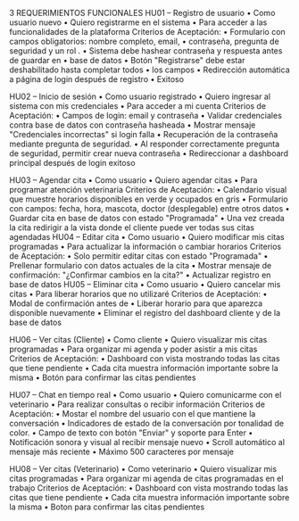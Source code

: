 
3
REQUERIMIENTOS FUNCIONALES 
HU01 – Registro de usuario 
• Como usuario nuevo 
• Quiero registrarme en el sistema 
• Para acceder a las funcionalidades de la plataforma 
Criterios de Aceptación: 
• Formulario con campos obligatorios: nombre completo, email, 
• contraseña, pregunta de seguridad y un rol . 
• Sistema debe hashear contraseña y respuesta antes de guardar en 
• base de datos 
• Botón "Registrarse" debe estar deshabilitado hasta completar todos 
• los campos 
• Redirección automática a página de login después de registro 
• Exitoso 
 
HU02 – Inicio de sesión 
• Como usuario registrado 
• Quiero ingresar al sistema con mis credenciales 
• Para acceder a mi cuenta 
Criterios de Aceptación: 
• Campos de login: email y contraseña 
• Validar credenciales contra base de datos con contraseña hasheada 
• Mostrar mensaje "Credenciales incorrectas" si login falla 
• Recuperación de la contraseña mediante pregunta de seguridad. 
• Al  responder  correctamente  pregunta  de  seguridad,  permitir  crear  nueva 
contraseña 
• Redireccionar a dashboard principal después de login exitoso 
 
 
 
 
 
 
HU03 – Agendar cita 
• Como usuario 
• Quiero agendar citas 
• Para programar atención veterinaria 
Criterios de Aceptación: 
• Calendario visual que muestre horarios disponibles en verde y ocupados en 
gris 
• Formulario  con  campos:  fecha,  hora,  mascota,  doctor  (desplegable)  entre 
otros datos 
• Guardar cita en base de datos con estado "Programada" 
• Una vez creada la cita redirigir a la vista donde el cliente puede ver todas sus 
citas agendadas 
HU04 – Editar cita 
• Como usuario 
• Quiero modificar mis citas programadas 
• Para actualizar la información o cambiar horarios 
Criterios de Aceptación: 
• Solo permitir editar citas con estado "Programada" 
• Prellenar formulario con datos actuales de la cita 
• Mostrar mensaje de confirmación: "¿Confirmar cambios en la cita?" 
• Actualizar registro en base de datos 
HU05 – Eliminar cita 
• Como usuario 
• Quiero cancelar mis citas 
• Para liberar horarios que no utilizaré 
Criterios de Aceptación: 
• Modal de confirmación antes de 
• Liberar horario para que aparezca disponible nuevamente 
• Eliminar el registro del dashboard cliente y de la base de datos 
 
 
 
 
HU06 – Ver citas (Cliente) 
• Como cliente 
• Quiero visualizar mis citas programadas 
• Para organizar mi agenda y poder asistir a mis citas 
Criterios de Aceptación: 
• Dashboard con vista mostrando todas las citas que tiene pendiente 
• Cada cita muestra información importante sobre la misma 
• Botón para confirmar las citas pendientes 
 
HU07 – Chat en tiempo real 
• Como usuario 
• Quiero comunicarme con el veterinario 
• Para realizar consultas o recibir información 
Criterios de Aceptación: 
• Mostar el nombre del usuario con el que mantiene la conversación 
• Indicadores de estado de la conversación por tonalidad de color. 
• Campo de texto con botón "Enviar" y soporte para Enter 
• Notificación sonora y visual al recibir mensaje nuevo 
• Scroll automático al mensaje más reciente 
• Máximo 500 caracteres por mensaje 
 
HU08 – Ver citas (Veterinario) 
• Como veterinario 
• Quiero visualizar mis citas programadas 
• Para organizar mi agenda de citas programadas en el trabajo 
Criterios de Aceptación: 
• Dashboard con vista mostrando todas las citas que tiene pendiente 
• Cada cita muestra información importante sobre la misma 
• Boton para confirmar las citas pendientes 